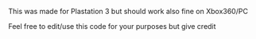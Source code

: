 This was made for Plastation 3 but should work also fine on Xbox360/PC

Feel free to edit/use this code for your purposes but give credit 
